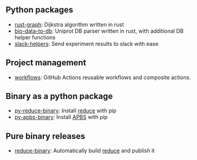 ## Python packages
- [rust-graph](https://github.com/deargen/rust-graph): Dijkstra algorithm written in rust
- [bio-data-to-db](https://github.com/deargen/bio-data-to-db): Uniprot DB parser written in rust, with additional DB helper functions
- [slack-helpers](https://github.com/deargen/slack-helpers): Send experiment results to slack with ease

## Project management
- [workflows](https://github.com/deargen/workflows): GitHub Actions reusable workflows and composite actions.

## Binary as a python package
- [py-reduce-binary](https://github.com/deargen/py-reduce-binary): Install [reduce](https://github.com/rlabduke/reduce) with pip
- [py-apbs-binary](https://github.com/deargen/py-apbs-binary): Install [APBS](https://github.com/Electrostatics/apbs) with pip

## Pure binary releases
- [reduce-binary](https://github.com/deargen/reduce-binary): Automatically build [reduce](https://github.com/rlabduke/reduce) and publish it
